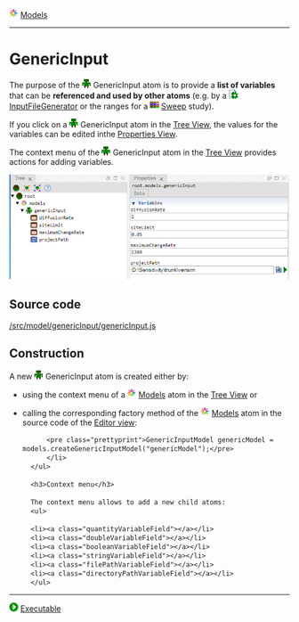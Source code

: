 ![](../../../../icons/models.png) [Models](../models.md)

----

# GenericInput

The purpose of the ![](../../../../icons/genericInput.png) GenericInput atom is to provide a **list of variables** that can be **referenced and used by other atoms** (e.g. by a ![](../../../../icons/inputFile.png) [InputFileGenerator](../../model/inputFileGenerator/inputFileGenerator.md) or the ranges for a ![](../../../../icons/sweep.png) [Sweep](../../study/sweep/sweep.md) study). 

If you click on a ![](../../../../icons/genericInput.png) GenericInput atom in the [Tree View](../../../views/treeView.md), the values for the variables can be edited inthe [Properties View](../../../views/propertiesView.md).

The context menu of the ![](../../../../icons/genericInput.png) GenericInput atom in the [Tree View](../../../views/treeView.md) provides actions for adding variables.

![](../../../images/generic_input.png)

## Source code

[/src/model/genericInput/genericInput.js](../../../../src/model/genericInput/genericInput.js)
		
## Construction
		
A new ![](../../../../icons/genericInput.png) GenericInput atom is created either by: 

* using the context menu of a ![](../../../../icons/models.png) [Models](../models.md) atom in the [Tree View](../../../views/treeView.md) or
* calling the corresponding factory method of the ![](../../../../icons/models.png) [Models](../models.md) atom in the source code of the [Editor view](../../../views/editorView.md):


			<pre class="prettyprint">GenericInputModel genericModel = models.createGenericInputModel("genericModel");</pre>	     
			</li>
		</ul>
		
		<h3>Context menu</h3>
		
		The context menu allows to add a new child atoms: 
		<ul>
		
		<li><a class="quantityVariableField"></a></li>
		<li><a class="doubleVariableField"></a></li>
		<li><a class="booleanVariableField"></a></li>
		<li><a class="stringVariableField"></a></li>
		<li><a class="filePathVariableField"></a></li>
		<li><a class="directoryPathVariableField"></a></li>
		</ul>
</p>

----

![](../../../../icons/run.png) [Executable](../executable/executable.md)

